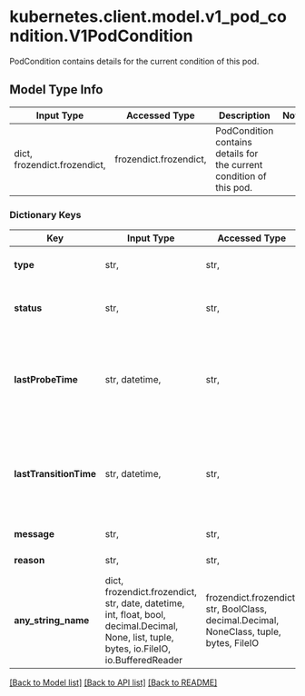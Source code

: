 # kubernetes.client.model.v1_pod_condition.V1PodCondition

PodCondition contains details for the current condition of this pod.

## Model Type Info
Input Type | Accessed Type | Description | Notes
------------ | ------------- | ------------- | -------------
dict, frozendict.frozendict,  | frozendict.frozendict,  | PodCondition contains details for the current condition of this pod. | 

### Dictionary Keys
Key | Input Type | Accessed Type | Description | Notes
------------ | ------------- | ------------- | ------------- | -------------
**type** | str,  | str,  | Type is the type of the condition. More info: https://kubernetes.io/docs/concepts/workloads/pods/pod-lifecycle#pod-conditions | 
**status** | str,  | str,  | Status is the status of the condition. Can be True, False, Unknown. More info: https://kubernetes.io/docs/concepts/workloads/pods/pod-lifecycle#pod-conditions | 
**lastProbeTime** | str, datetime,  | str,  | Last time we probed the condition. | [optional] value must conform to RFC-3339 date-time
**lastTransitionTime** | str, datetime,  | str,  | Last time the condition transitioned from one status to another. | [optional] value must conform to RFC-3339 date-time
**message** | str,  | str,  | Human-readable message indicating details about last transition. | [optional] 
**reason** | str,  | str,  | Unique, one-word, CamelCase reason for the condition&#x27;s last transition. | [optional] 
**any_string_name** | dict, frozendict.frozendict, str, date, datetime, int, float, bool, decimal.Decimal, None, list, tuple, bytes, io.FileIO, io.BufferedReader | frozendict.frozendict, str, BoolClass, decimal.Decimal, NoneClass, tuple, bytes, FileIO | any string name can be used but the value must be the correct type | [optional]

[[Back to Model list]](../../README.md#documentation-for-models) [[Back to API list]](../../README.md#documentation-for-api-endpoints) [[Back to README]](../../README.md)


